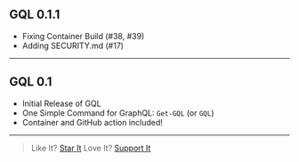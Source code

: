 ## GQL 0.1.1

* Fixing Container Build (#38, #39)
* Adding SECURITY.md (#17)

---

## GQL 0.1

* Initial Release of GQL
* One Simple Command for GraphQL: `Get-GQL` (or `GQL`)
* Container and GitHub action included!

---

> Like It? [Star It](https://github.com/PowerShellWeb/WebSocket)
> Love It? [Support It](https://github.com/sponsors/StartAutomating)